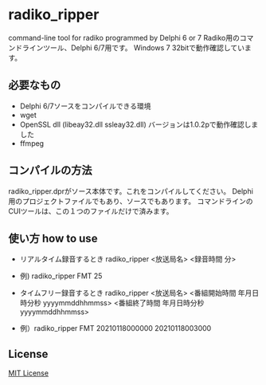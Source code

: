 # radiko_ripper
command-line tool for radiko programmed by Delphi 6 or 7
Radiko用のコマンドラインツール、Delphi 6/7用です。
Windows 7 32bitで動作確認しています。

## 必要なもの 
- Delphi 6/7ソースをコンパイルできる環境
- wget
- OpenSSL dll (libeay32.dll ssleay32.dll) バージョンは1.0.2pで動作確認しました
- ffmpeg

## コンパイルの方法
radiko_ripper.dprがソース本体です。これをコンパイルしてください。
Delphi用のプロジェクトファイルでもあり、ソースでもあります。
コマンドラインのCUIツールは、この１つのファイルだけで済みます。

## 使い方 how to use
- リアルタイム録音するとき radiko_ripper <放送局名> <録音時間 分>
- 例) radiko_ripper FMT 25

- タイムフリー録音するとき radiko_ripper <放送局名> <番組開始時間 年月日時分秒 yyyymmddhhmmss> <番組終了時間 年月日時分秒 yyyymmddhhmmss>
- 例）radiko_ripper FMT 20210118000000 20210118003000

## License
[MIT License](LICENSE)
